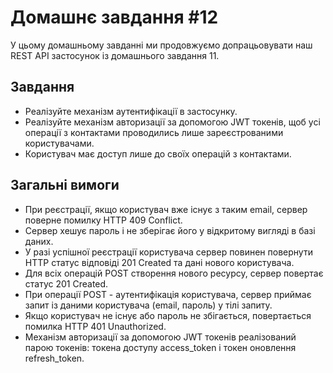 # Домашнє завдання #12

У цьому домашньому завданні ми продовжуємо допрацьовувати наш REST API застосунок із домашнього завдання 11.

## Завдання

- Реалізуйте механізм аутентифікації в застосунку.
- Реалізуйте механізм авторизації за допомогою JWT токенів, щоб усі операції з контактами проводились лише зареєстрованими користувачами.
- Користувач має доступ лише до своїх операцій з контактами.

## Загальні вимоги

- При реєстрації, якщо користувач вже існує з таким email, сервер поверне помилку HTTP 409 Conflict.
- Сервер хешує пароль і не зберігає його у відкритому вигляді в базі даних.
- У разі успішної реєстрації користувача сервер повинен повернути HTTP статус відповіді 201 Created та дані нового користувача.
- Для всіх операцій POST створення нового ресурсу, сервер повертає статус 201 Created.
- При операції POST - аутентифікація користувача, сервер приймає запит із даними користувача (email, пароль) у тілі запиту.
- Якщо користувач не існує або пароль не збігається, повертається помилка HTTP 401 Unauthorized.
- Механізм авторизації за допомогою JWT токенів реалізований парою токенів: токена доступу access_token і токен оновлення refresh_token.
